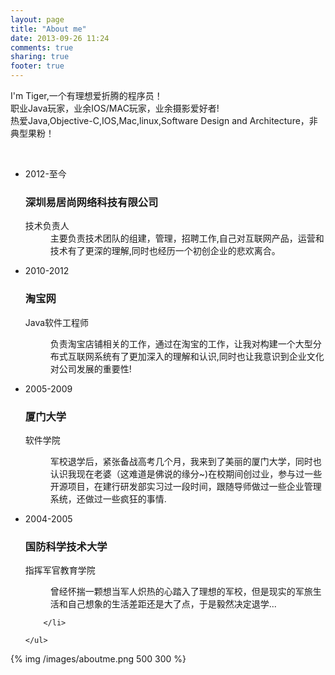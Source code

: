 ```yaml
---
layout: page
title: "About me"
date: 2013-09-26 11:24
comments: true
sharing: true
footer: true
---
```


I'm Tiger,一个有理想爱折腾的程序员！  
职业Java玩家，业余IOS/MAC玩家，业余摄影爱好者!   
热爱Java,Objective-C,IOS,Mac,linux,Software Design and Architecture，非典型果粉！

<br/>
<div id="timeline">
	<div class="line"></div>
	<ul>
		<li>
			<a class="circle cur" href="javascript:;"><span></span></a>
			<div class="wrap">
				<div class="time">2012-至今</div>
				<h3>深圳易居尚网络科技有限公司</h3>
				<dl>
					<dt>技术负责人</dt>
					<dd>
          主要负责技术团队的组建，管理，招聘工作,自己对互联网产品，运营和技术有了更深的理解,同时也经历一个初创企业的悲欢离合。				
					</dd>
				</dl>
			</div>
		</li>
		<li>
			<a class="circle cur" href="javascript:;"><span></span></a>
			<div class="wrap">
				<div class="time">2010-2012</div>
				<h3>淘宝网</h3>
				<dl>
					<dt>Java软件工程师</dt>
					<dd>
						<p>负责淘宝店铺相关的工作，通过在淘宝的工作，让我对构建一个大型分布式互联网系统有了更加深入的理解和认识,同时也让我意识到企业文化对公司发展的重要性!</p>
					</dd>
				</dl>
			</div>	
		</li>
		<li>
			<a class="circle cur" href="javascript:;"><span></span></a>
			<div class="wrap">
				<div class="time">2005-2009</div>
				<h3>厦门大学</h3>
				<dl>
					<dt>软件学院</dt>
					<dd>
						<p>军校退学后，紧张备战高考几个月，我来到了美丽的厦门大学，同时也认识我现在老婆（这难道是佛说的缘分~)在校期间创过业，参与过一些开源项目，在建行研发部实习过一段时间，跟随导师做过一些企业管理系统，还做过一些疯狂的事情.</p>
					</dd>
				</dl>
			</div>		
		</li>
		<li>
			<a class="circle cur" href="javascript:;"><span></span></a>
			<div class="wrap">
				<div class="time">2004-2005</div>
				<h3>国防科学技术大学</h3>
				<dl>
					<dt>指挥军官教育学院</dt>
					<dd>
							<p>曾经怀揣一颗想当军人炽热的心踏入了理想的军校，但是现实的军旅生活和自己想象的生活差距还是大了点，于是毅然决定退学...</p>
					</dd>
				</dl>
			</div>
			
		</li>

	</ul>

</div>

{% img /images/aboutme.png 500 300 %}   
 






